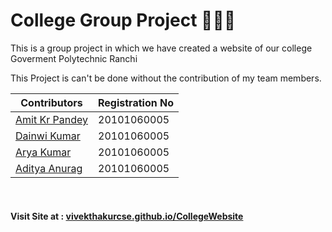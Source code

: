<h1> College Group Project 👨‍🎓🔭 </h1>
<p>This is a group project in which we have created a website of our college Goverment Polytechnic Ranchi </p>

<p> This Project is can't be done without the contribution of my team members.</p>


| Contributors  | Registration No |
| ------------- | ------------- |
| <a href="#">Amit Kr Pandey</a>  | 20101060005 |
| <a href="#">Dainwi Kumar</a> | 20101060005 |
| <a href="#">Arya Kumar</a>  | 20101060005 |
| <a href="#">Aditya Anurag</a> | 20101060005 |



<br/>
<h4> Visit Site at : <a href="https://vivekthakurcse.github.io/CollegeWebsite/">vivekthakurcse.github.io/CollegeWebsite</a></h4>
